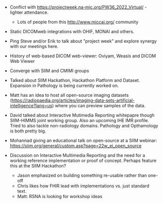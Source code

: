 * Conflict with https://projectweek.na-mic.org/PW36_2022_Virtual/ - lighter attendance.
  * Lots of people from this http://www.miccai.org/ community

* Static DICOMweb integrations with OHIF, MONAI and others.

* Ping Steve and/or Erik to talk about "project week" and explore synergy with our meetings here.

* History of web-based DICOM web-viewer: Oviyam, Weasis and DICOM Web Viewer

* Converge with SIIM and CMIMI groups

* Talked about SIIM Hackathon, Hackathon Platform and Dataset. Expansion in Pathology is being currently worked on.

* Matt has an idea to host all open-source imaging datasets (https://radiopaedia.org/articles/imaging-data-sets-artificial-intelligence?lang=us) where you can preview samples of the data.

* David talked about Interactive Mutimedia Reporting whitepapre though SIIM-HIMMS joint working group. Also an upcoming IHE IMR profile. Tried to also tackle non-radiology domains. Pathology and Opthamology is both pretty big.

* Mohannad giving an educational talk on open-source at a SIIM webinar: https://siim.org/general/custom.asp?page=22w_ei_open_source 

* Discussion on Interactive Multimedia Reporting and the need for a working reference implementation or proof of concept. Perhaps feature this at the SIIM Hackathon?
  * Jason emphasized on building something re-usable rather than one-off
  * Chris likes how FHIR lead with implementations vs. just standard text.
  * Matt: RSNA is looking for workshop ideas

